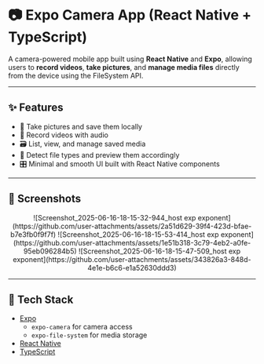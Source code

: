 # 📷 Expo Camera App (React Native + TypeScript)

A camera-powered mobile app built using **React Native** and **Expo**, allowing users to **record videos**, **take pictures**, and **manage media files** directly from the device using the FileSystem API.

---

## ✨ Features

- 📸 Take pictures and save them locally
- 🎥 Record videos with audio
- 🗃️ List, view, and manage saved media
- 🔎 Detect file types and preview them accordingly
- 🎛️ Minimal and smooth UI built with React Native components

---

## 📸 Screenshots

<!-- Add your app screenshots here -->
<p align="center">
  ![Screenshot_2025-06-16-18-15-32-944_host exp exponent](https://github.com/user-attachments/assets/2a51d629-39f4-423d-bfae-b7e3fb0f9f7f)
![Screenshot_2025-06-16-18-15-53-414_host exp exponent](https://github.com/user-attachments/assets/1e51b318-3c79-4eb2-a0fe-95eb096284b5)
![Screenshot_2025-06-16-18-15-47-509_host exp exponent](https://github.com/user-attachments/assets/343826a3-848d-4e1e-b6c6-e1a52630ddd3)

</p>


---

## 🧰 Tech Stack

- [Expo](https://expo.dev/)
  - `expo-camera` for camera access
  - `expo-file-system` for media storage
- [React Native](https://reactnative.dev/)
- [TypeScript](https://www.typescriptlang.org/)



